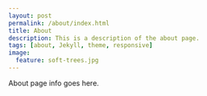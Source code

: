 ```yaml
---
layout: post
permalink: /about/index.html
title: About
description: This is a description of the about page.
tags: [about, Jekyll, theme, responsive]
image:
  feature: soft-trees.jpg
---
```


About page info goes here.